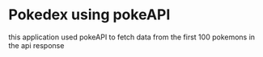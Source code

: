 # Pokedex using pokeAPI

this application used pokeAPI to fetch data from the first 100 pokemons in the api response
